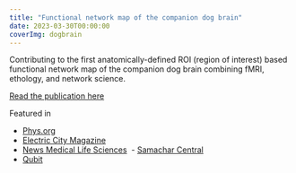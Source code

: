 ```yaml
---
title: "Functional network map of the companion dog brain"
date: 2023-03-30T00:00:00
coverImg: dogbrain
---
```


Contributing to the first anatomically-defined ROI (region of interest) based functional network map of the companion dog brain combining fMRI, ethology, and network science.

<!--more-->

[Read the publication here](https://link.springer.com/article/10.1007/s00429-023-02625-y )

Featured in

- [Phys.org](https://phys.org/news/2023-05-networks-dog-brain-insights-mammalian.html)
- [Electric City Magazine](https://www.electriccitymagazine.ca/the-canine-brain-atlas-sheds-light-on-the-evolution-and-functions-of-the-human-brain/)
- [News Medical Life Sciences](https://www.news-medical.net/news/20230526/Researchers-study-canine-brain-networks-in-detail.aspx)
 - [Samachar Central](https://samacharcentral.com/examining-networks-in-the-dog-brain-provides-further-insights-into-mammalian-evolution/)
- [Qubit](https://qubit.hu/2023/04/01/az-elte-etologusai-az-agyi-aktivitas-fmri-meresevel-vizsgaljak-hogyan-gondolkodnak-a-kutyak )
